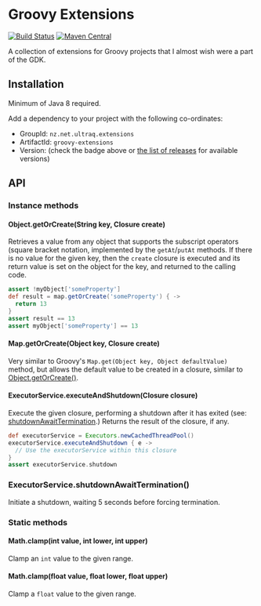 
Groovy Extensions
=================

[![Build Status](https://travis-ci.com/ultraq/groovy-extensions.svg)](https://travis-ci.com/ultraq/groovy-extensions)
[![Maven Central](https://img.shields.io/maven-central/v/nz.net.ultraq.extensions/groovy-extensions.svg?maxAge=3600)](http://search.maven.org/#search|ga|1|g%3A%22nz.net.ultraq.extensions%22%20AND%20a%3A%22groovy-extensions%22)

A collection of extensions for Groovy projects that I almost wish were a part of
the GDK.


Installation
------------

Minimum of Java 8 required.

Add a dependency to your project with the following co-ordinates:

 - GroupId: `nz.net.ultraq.extensions`
 - ArtifactId: `groovy-extensions`
 - Version: (check the badge above or [the list of releases](https://github.com/ultraq/groovy-extensions/releases)
   for available versions)


API
---

### Instance methods

#### Object.getOrCreate(String key, Closure create)

Retrieves a value from any object that supports the subscript operators (square
bracket notation, implemented by the `getAt`/`putAt` methods.  If there is no
value for the given key, then the `create` closure is executed and its return
value is set on the object for the key, and returned to the calling code.

```groovy
assert !myObject['someProperty']
def result = map.getOrCreate('someProperty') { ->
  return 13
}
assert result == 13
assert myObject['someProperty'] == 13
```

#### Map.getOrCreate(Object key, Closure create)

Very similar to Groovy's `Map.get(Object key, Object defaultValue)` method, but
allows the default value to be created in a closure, similar to
[Object.getOrCreate()](#objectgetorcreatestring-key-closure-create).

#### ExecutorService.executeAndShutdown(Closure closure)

Execute the given closure, performing a shutdown after it has exited (see:
[shutdownAwaitTermination](#executorserviceshutdownawaittermination).)  Returns
the result of the closure, if any.

```groovy
def executorService = Executors.newCachedThreadPool()
executorService.executeAndShutdown { e ->
  // Use the executorService within this closure
}
assert executorService.shutdown
```

### ExecutorService.shutdownAwaitTermination()

Initiate a shutdown, waiting 5 seconds before forcing termination.

### Static methods

#### Math.clamp(int value, int lower, int upper)

Clamp an `int` value to the given range.

#### Math.clamp(float value, float lower, float upper)

Clamp a `float` value to the given range.
